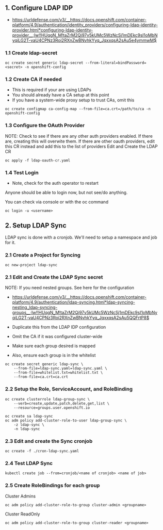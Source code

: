 
## 1. Configure LDAP IDP
  * https://urldefense.com/v3/__https://docs.openshift.com/container-platform/4.9/authentication/identity_providers/configuring-ldap-identity-provider.html*configuring-ldap-identity-provider__;Iw!!HUqgN_M!taZrM2Qj97v5kUMc5WzNcSj1mDEkc9sI1oMbNyqiLG2T-vaU4CPNz3Roi2RXnZwBNvhkYyq_JqxxqsA2sAu5e4ymmwM$ 

### 1.1 Create ldap-secret
```
oc create secret generic ldap-secret --from-literal=bindPassword=<secret> -n openshift-config 
```

### 1.2 Create CA if needed
  * This is required if your are using LDAPs
  * You should already have a CA setup at this point
  * If you have a system-wide proxy setup to trust CAs, omit this
```
oc create configmap ca-config-map --from-file=ca.crt=/path/to/ca -n openshift-config
```

### 1.3 Configure the OAuth Provider
NOTE: Check to see if there are any other auth providers enabled. If there are, creating this will overwite them.
If there are other oauth providers, edit this CR instead and add this to the list of providers
Edit and Create the LDAP CR
```
oc apply -f ldap-oauth-cr.yaml
```

### 1.4 Test Login
  * Note, check for the auth operator to restart

Anyone should be able to login now, but not see/do anything.

You can check via console or with the oc command
```
oc login -u <username>
```

## 2. Setup LDAP Sync
LDAP sync is done with a cronjob. We'll need to setup a namespace and job for it.

### 2.1 Create a Project for Syncing

```
oc new-project ldap-sync
```

### 2.1 Edit and Create the LDAP Sync secret

NOTE: If you need nested groups. See here for the configuration
  * https://urldefense.com/v3/__https://docs.openshift.com/container-platform/4.9/authentication/ldap-syncing.html*ldap-syncing-nesting_ldap-syncing-groups__;Iw!!HUqgN_M!taZrM2Qj97v5kUMc5WzNcSj1mDEkc9sI1oMbNyqiLG2T-vaU4CPNz3Roi2RXnZwBNvhkYyq_JqxxqsA2sAu5QQFrtP8$ 

  
  * Duplicate this from the LDAP IDP configuration
  * Omit the CA if it was configured cluster-wide
  * Make sure each group desired is mapped
  * Also, ensure each group is in the whitelist

```
oc create secret generic ldap-sync \
    --from-file=ldap-sync.yaml=ldap-sync.yaml \
    --from-file=whitelist.txt=whitelist.txt \
    --from-file=ca.crt=ca.crt
```

### 2.2 Setup the Role, ServiceAccount, and RoleBinding
```
oc create clusterrole ldap-group-sync \
    --verb=create,update,patch,delete,get,list \
    --resource=groups.user.openshift.io

oc create sa ldap-sync
oc adm policy add-cluster-role-to-user ldap-group-sync \
    -z ldap-sync \
    -n ldap-sync
```

### 2.3 Edit and create the Sync cronjob

```
oc create -f ./cron-ldap-sync.yaml
```

### 2.4 Test LDAP Sync
```
kubectl create job --from=cronjob/<name of cronjob> <name of job>
```

### 2.5 Create RoleBindings for each group
Cluster Admins
```
oc adm policy add-cluster-role-to-group cluster-admin <groupname>
```

Cluster ReadOnly
```
oc adm policy add-cluster-role-to-group cluster-reader <groupname>
```
